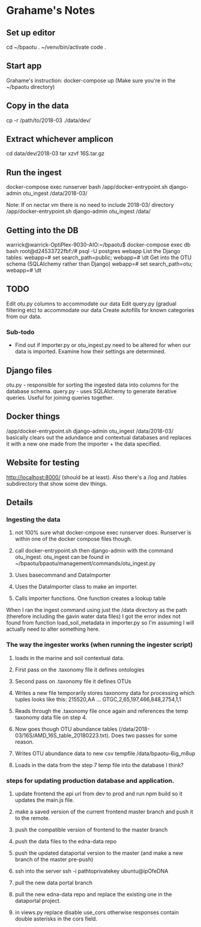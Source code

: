 
# Grahame's Notes

## Set up editor

cd ~/bpaotu
. ~/venv/bin/activate
code .

## Start app

Grahame's instruction: docker-compose up
(Make sure you're in the ~/bpaotu directory)

## Copy in the data

cp -r /path/to/2018-03 ./data/dev/

## Extract whichever amplicon

cd data/dev/2018-03
tar xzvf 16S.tar.gz

## Run the ingest

docker-compose exec runserver bash
/app/docker-entrypoint.sh django-admin otu_ingest /data/2018-03/

Note: If on nectar vm there is no need to include 2018-03/ directory
/app/docker-entrypoint.sh django-admin otu_ingest /data/

## Getting into the DB

warrick@warrick-OptiPlex-9030-AIO:~/bpaotu$ docker-compose exec db bash
root@d24533722fbf:/# psql -U postgres webapp
List the Django tables:
webapp=# set search_path=public;
webapp=# \dt
Get into the OTU schema (SQLAlchemy rather than Django)
webapp=# set search_path=otu;
webapp=# \dt

## TODO

Edit otu.py columns to accommodate our data
Edit query.py (gradual filtering etc) to accommodate our data
Create autofills for known categories from our data.

### Sub-todo

* Find out if importer.py or otu_ingest.py need to be altered for when our data is imported. Examine how their settings are determined.

## Django files

otu.py - responsible for sorting the ingested data into columns for the database schema.
query.py - uses SQLAlchemy to generate iterative queries. Useful for joining queries together.

## Docker things

/app/docker-entrypoint.sh django-admin otu_ingest /data/2018-03/ basically clears out the adundance and contextual databases and replaces it with a new one made from the importer + the data specified.

## Website for testing

<http://localhost:8000/> (should be at least). Also there's a /log and /tables subdirectory that show some dev things.

## Details

### Ingesting the data

1. not 100% sure what docker-cmpose exec runserver does. Runserver is within one of the docker compose files though.

2. call docker-entrypoint.sh then django-admin with the command otu_ingest. otu_ingest can be found in ~/bpaotu/bpaotu/management/commands/otu_ingest.py

3. Uses basecommand and DataImporter

4. Uses the DataImporter class to make an importer.

5. Calls importer functions. One function creates a lookup table

When I ran the ingest command using just the /data directory as the path (therefore including the gavin water data files) I got the error index not found from function load_soil_metadata in importer.py so I'm assuming I will actually need to alter something here.

### The way the ingester works (when running the ingester script)

1. loads in the marine and soil contextual data.

2. First pass on the .taxonomy file it defines ontologies

3. Second pass on .taxonomy file it defines OTUs

4. Writes a new file temporarily stores taxonomy data for processing which tuples looks like this: 215520,AA ... GTGC,2,65,197,466,848,2754,1,1

5. Reads through the .taxonomy file once again and references the temp taxonomy data file on step 4.

6. Now goes though OTU abundance tables (/data/2018-03/16S/AMD_16S_table_20180223.txt). Does two passes for some reason.

7. Writes OTU abundance data to new csv tempfile /data/bpaotu-6ig_m8up

8. Loads in the data from the step 7 temp file into the database I think?

### steps for updating production database and application.

1. update frontend the api url from dev to prod and run npm build so it updates the main.js file.

2. make a saved version of the current frontend master branch and push it to the remote.

3. push the compatible version of frontend to the master branch

4. push the data files to the edna-data repo

5. push the updated dataportal version to the master (and make a new branch of the  master pre-push)

6. ssh into the server ssh -i pathtoprivatekey ubuntu@ipOfeDNA

7. pull the new data portal branch

8. pull the new edna-data repo and replace the existing one in the dataportal project.

9. in views.py replace disable use_cors otherwise responses contain double asterisks in the cors field.

